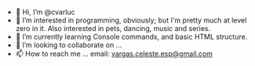- 👋 Hi, I’m @cvarluc
- 👀 I’m interested in programming, obviously; but I'm pretty much at level zero in it. Also interested in pets, dancing, music and series.
- 🌱 I’m currently learning Console commands, and basic HTML structure.
- 💞️ I’m looking to collaborate on ...
- 📫 How to reach me ... email: vargas.celeste.esp@gmail.com

<!---
cvarluc/cvarluc is a ✨ special ✨ repository because its `README.md` (this file) appears on your GitHub profile.
You can click the Preview link to take a look at your changes.
--->
